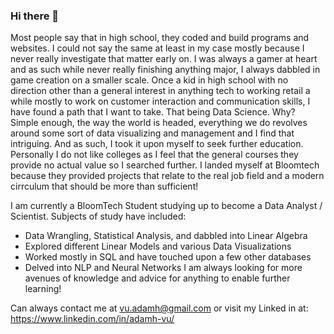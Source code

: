 ### Hi there 👋
Most people say that in high school, they coded and build programs and websites. I could not say the same at least in my case mostly because I never really investigate that matter early on. I was always a gamer at heart and as such while never really finishing anything major, I always dabbled in game creation on a smaller scale.
Once a kid in high school with no direction other than a general interest in anything tech to working retail a while mostly to work on customer interaction and communication skills, I have found a path that I want to take. That being Data Science. Why? Simple enough, the way the world is headed, everything we do revolves around some sort of data visualizing and management and I find that intriguing. And as such, I took it upon myself to seek further education. Personally I do not like colleges as I feel that the general courses they provide no actual value so I searched further. I landed myself at Bloomtech because they provided projects that relate to the real job field and a modern cirrculum that should be more than sufficient! 

I am currently a BloomTech Student studying up to become a Data Analyst / Scientist. 
Subjects of study have included:
  - Data Wrangling, Statistical Analysis, and dabbled into Linear Algebra
  - Explored different Linear Models and various Data Visualizations
  - Worked mostly in SQL and have touched upon a few other databases
  - Delved into NLP and Neural Networks
I am always looking for more avenues of knowledge and advice for anything to enable further learning! 

Can always contact me at vu.adamh@gmail.com or visit my Linked in at: https://www.linkedin.com/in/adamh-vu/

